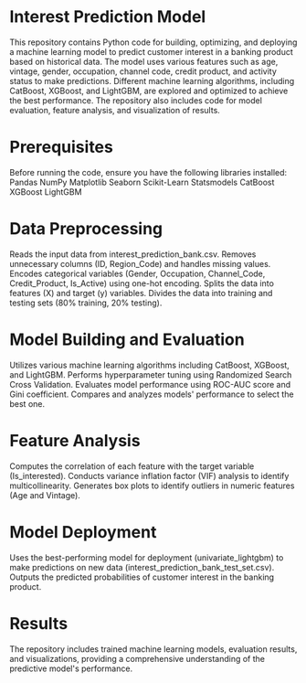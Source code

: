 # Interest Prediction Model
This repository contains Python code for building, optimizing, and deploying a machine learning model to predict customer interest in a banking product based on historical data. The model uses various features such as age, vintage, gender, occupation, channel code, credit product, and activity status to make predictions. Different machine learning algorithms, including CatBoost, XGBoost, and LightGBM, are explored and optimized to achieve the best performance. The repository also includes code for model evaluation, feature analysis, and visualization of results.

# Prerequisites
Before running the code, ensure you have the following libraries installed:
Pandas
NumPy
Matplotlib
Seaborn
Scikit-Learn
Statsmodels
CatBoost
XGBoost
LightGBM

# Data Preprocessing
Reads the input data from interest_prediction_bank.csv.
Removes unnecessary columns (ID, Region_Code) and handles missing values.
Encodes categorical variables (Gender, Occupation, Channel_Code, Credit_Product, Is_Active) using one-hot encoding.
Splits the data into features (X) and target (y) variables.
Divides the data into training and testing sets (80% training, 20% testing).

# Model Building and Evaluation
Utilizes various machine learning algorithms including CatBoost, XGBoost, and LightGBM.
Performs hyperparameter tuning using Randomized Search Cross Validation.
Evaluates model performance using ROC-AUC score and Gini coefficient.
Compares and analyzes models' performance to select the best one.

# Feature Analysis
Computes the correlation of each feature with the target variable (Is_interested).
Conducts variance inflation factor (VIF) analysis to identify multicollinearity.
Generates box plots to identify outliers in numeric features (Age and Vintage).

# Model Deployment
Uses the best-performing model for deployment (univariate_lightgbm) to make predictions on new data (interest_prediction_bank_test_set.csv).
Outputs the predicted probabilities of customer interest in the banking product.

# Results
The repository includes trained machine learning models, evaluation results, and visualizations, providing a comprehensive understanding of the predictive model's performance.

